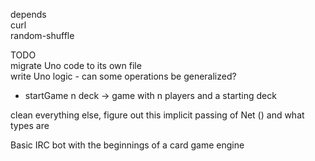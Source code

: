 depends  
curl  
random-shuffle  

TODO  
migrate Uno code to its own file  
write Uno logic - can some operations be generalized?
- startGame n deck -> game with n players and a starting deck  

clean everything else, figure out this implicit passing of Net () and what types are
  
  
Basic IRC bot with the beginnings of a card game engine
